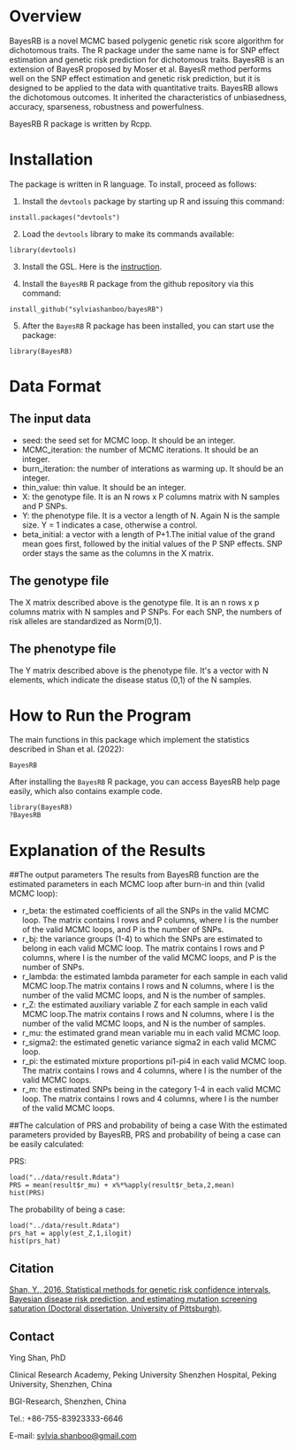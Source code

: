 # Overview
BayesRB is a novel MCMC based polygenic genetic risk score algorithm for dichotomous traits. The R package under the same name is for SNP effect estimation and genetic risk prediction for dichotomous traits. BayesRB is an extension of BayesR proposed by Moser et al. BayesR method performs well on the SNP effect estimation and genetic risk prediction, but it is designed to be applied to the data with quantitative traits. BayesRB allows the dichotomous outcomes. It inherited the characteristics of unbiasedness, accuracy, sparseness, robustness and powerfulness. 

BayesRB R package is written by Rcpp.

# Installation

The package is written in R language. To install, proceed as follows:

1. Install the `devtools` package by starting up R and issuing this command:

```
install.packages("devtools")
```

2. Load the `devtools` library to make its commands available:

```
library(devtools)
```

3. Install the GSL. Here is the [instruction](https://gist.github.com/TysonRayJones/af7bedcdb8dc59868c7966232b4da903).


4. Install the `BayesRB` R package from the github repository via this command:

```
install_github("sylviashanboo/bayesRB")
```

5. After the `BayesRB` R package has been installed, you can start use the package:

```
library(BayesRB)
```

# Data Format

## The input data
* seed: the seed set for MCMC loop. It should be an integer.
* MCMC_iteration: the number of MCMC iterations. It should be an integer.
* burn_iteration: the number of interations as warming up. It should be an integer.
* thin_value: thin value. It should be an integer.
* X: the genotype file. It is an N rows x P columns matrix with N samples and P SNPs.
* Y: the phenotype file. It is a vector a length of N. Again N is the sample size. Y = 1 indicates a case, otherwise a control.
* beta_initial: a vector with a length of P+1.The initial value of the grand mean goes first, followed by the initial values of the P SNP effects. SNP order stays the same as the columns in the X matrix.

## The genotype file
The X matrix described above is the genotype file. It is an n rows x p columns matrix with N samples and P SNPs. For each SNP, the numbers of risk alleles are standardized as Norm(0,1).

## The phenotype file
The Y matrix described above is the phenotype file. It's a vector with N elements, which indicate the disease status (0,1) of the N samples. 

# How to Run the Program
The main functions in this package which implement the statistics described in Shan et al. (2022):

`BayesRB`

After installing the `BayesRB` R package, you can access BayesRB help page easily, which also contains example code.  
```
library(BayesRB)
?BayesRB
```

# Explanation of the Results

##The output parameters
The results from BayesRB function are the estimated parameters in each MCMC loop after burn-in and thin (valid MCMC loop):

* r_beta: the estimated coefficients of all the SNPs in the valid MCMC loop. The matrix contains I rows and P columns, where I is the number of the valid MCMC loops, and P is the number of SNPs.
* r_bj: the variance groups (1-4) to which the SNPs are estimated to belong in each valid MCMC loop. The matrix contains I rows and P columns, where I is the number of the valid MCMC loops, and P is the number of SNPs.
* r_lambda: the estimated lambda parameter for each sample in each valid MCMC loop.The matrix contains I rows and N columns, where I is the number of the valid MCMC loops, and N is the number of samples.
* r_Z: the estimated auxiliary variable Z for each sample in each valid MCMC loop.The matrix contains I rows and N columns, where I is the number of the valid MCMC loops, and N is the number of samples.
* r_mu: the estimated grand mean variable mu in each valid MCMC loop.
* r_sigma2: the estimated genetic variance sigma2 in each valid MCMC loop.
* r_pi: the estimated mixture proportions pi1-pi4 in each valid MCMC loop. The matrix contains I rows and 4 columns, where I is the number of the valid MCMC loops.
* r_m: the estimated SNPs being in the category 1-4 in each valid MCMC loop. The matrix contains I rows and 4 columns, where I is the number of the valid MCMC loops.

##The calculation of PRS and probability of being a case
With the estimated parameters provided by BayesRB, PRS and probability of being a case can be easily calculated:

PRS:
```
load("../data/result.Rdata")
PRS = mean(result$r_mu) + x%*%apply(result$r_beta,2,mean)
hist(PRS)
```
The probability of being a case:
```
load("../data/result.Rdata")
prs_hat = apply(est_Z,1,ilogit)
hist(prs_hat)
```

## Citation
[Shan, Y., 2016. Statistical methods for genetic risk confidence intervals, Bayesian disease risk prediction, and estimating mutation screening saturation (Doctoral dissertation, University of Pittsburgh)](http://d-scholarship.pitt.edu/28629/).

## Contact
Ying Shan, PhD

Clinical Research Academy, Peking University Shenzhen Hospital, Peking University, Shenzhen, China

BGI-Research, Shenzhen, China

Tel.: +86-755-83923333-6646

E-mail: sylvia.shanboo@gmail.com

